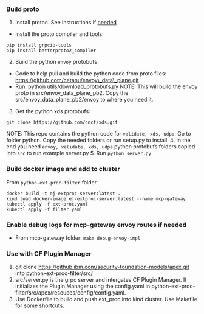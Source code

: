 ### Build proto

1. Install protoc. See instructions if [needed](https://betterproto.github.io/python-betterproto2/getting-started/)
- Install the proto compiler and tools: 
```
pip install grpcio-tools
pip install betterproto2_compiler
```
2. Build the python `envoy` protobufs
- Code to help pull and build the python code from proto files: https://github.com/cetanu/envoy\_data\_plane.git
- Run: python utils/download\_protobufs.py
NOTE: This will build the envoy proto in src/envoy\_data\_plane\_pb2. Copy the src/envoy\_data\_plane\_pb2/envoy to where you need it. 
3. Get the python xds protobufs:
```
git clone https://github.com/cncf/xds.git
```
NOTE: This repo contains the python code for `validate, xds, udpa`. Go to folder python. Copy the needed folders or run
setup.py to install.
4. In the end you need `envoy, validate, xds, udpa` python protobufs folders copied into `src` to run example server.py
5. Run `python server.py`

### Build docker image and add to cluster

From `python-ext-proc-filter` folder

```
docker build -t ej-extproc-server:latest .
kind load docker-image ej-extproc-server:latest --name mcp-gateway
kubectl apply -f ext-proc.yaml 
kubectl apply -f filter.yaml 
```

### Enable debug logs for mcp-gateway envoy routes if needed
* From mcp-gateway folder: 
`make debug-envoy-impl`


### Use with CF Plugin Manager
1. git clone https://github.ibm.com/security-foundation-models/apex.git into python-ext-proc-filter/src/
2. src/server.py is the grpc server and intergates CF Plugin Manager. It initializes the Plugin Manager using the
config.yaml in python-ext-proc-filter/src/apex/resouces/config/config.yaml.
3. Use Dockerfile to build and push ext\_proc into kind cluster. Use Makefile for some shortcuts.
